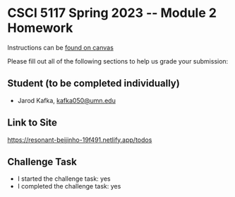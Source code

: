 # CSCI 5117 Spring 2023 -- Module 2 Homework


Instructions can be [found on canvas](https://canvas.umn.edu/courses/355584/pages/homework-2)

Please fill out all of the following sections to help us grade your submission:

## Student (to be completed individually)

* Jarod Kafka, kafka050@umn.edu

## Link to Site

<https://resonant-beijinho-19f491.netlify.app/todos>

## Challenge Task

* I started the challenge task: yes
* I completed the challenge task: yes

